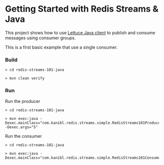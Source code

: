 # Getting Started with Redis Streams & Java

This project shows how to use [Lettuce Java client](https://lettuce.io) to publish and consume messages using consumer groups.

This is a first basic example that use a single consumer.

### Build

```
> cd redis-streams-101-java

> mvn clean verify

```

### Run

Run the producer

```
> cd redis-streams-101-java

> mvn exec:java -Dexec.mainClass="com.kanibl.redis.streams.simple.RedisStreams101Producer" -Dexec.args="5"
```

Run the consumer

```
> cd redis-streams-101-java

> mvn exec:java -Dexec.mainClass="com.kanibl.redis.streams.simple.RedisStreams101Consumer"
```